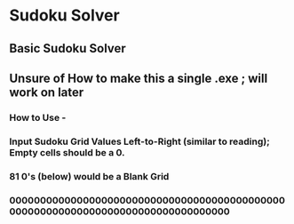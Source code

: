 # Sudoku Solver
## Basic Sudoku Solver
## Unsure of How to make this a single .exe ; will work on later
### How to Use -
### Input Sudoku Grid Values Left-to-Right (similar to reading); Empty cells should be a 0.
### 81 0's (below) would be a Blank Grid
### 000000000000000000000000000000000000000000000000000000000000000000000000000000000
